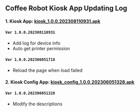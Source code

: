 ## Coffee Robot Kiosk App Updating Log

#### 1. Kiosk App: [kiosk_1.0.0.202308110931.apk](https://raw.githubusercontent.com/HestiaTeam/Docs/main/Kiosk/Files/1.0.0.202308110931.apk)

#### `Ver 1.0.0.202308110931`
- Add log for device info
- Auto get printer permission

#### `Ver 1.0.0.202306051718`
- Reload the page when load failed

#### 2. Kiosk Config App: [kiosk_config_1.0.0.202306051328.apk](https://raw.githubusercontent.com/HestiaTeam/Docs/main/Kiosk/Files/config_1.0.0.202306051328.apk)

#### `Ver 1.0.0.202306051328`
- Modify the descriptions
